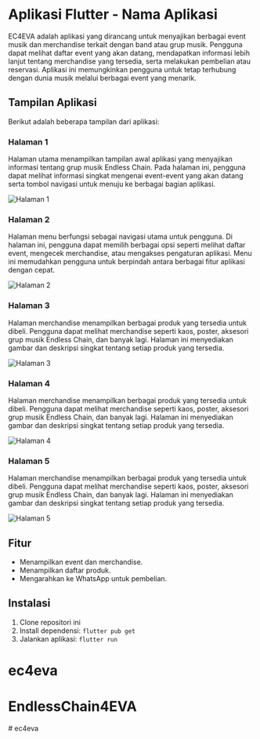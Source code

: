 # Aplikasi Flutter - Nama Aplikasi

EC4EVA adalah aplikasi yang dirancang untuk menyajikan berbagai event musik dan merchandise terkait dengan band atau grup musik. Pengguna dapat melihat daftar event yang akan datang, mendapatkan informasi lebih lanjut tentang merchandise yang tersedia, serta melakukan pembelian atau reservasi. Aplikasi ini memungkinkan pengguna untuk tetap terhubung dengan dunia musik melalui berbagai event yang menarik.

## Tampilan Aplikasi

Berikut adalah beberapa tampilan dari aplikasi:

### Halaman 1
Halaman utama menampilkan tampilan awal aplikasi yang menyajikan informasi tentang grup musik Endless Chain. Pada halaman ini, pengguna dapat melihat informasi singkat mengenai event-event yang akan datang serta tombol navigasi untuk menuju ke berbagai bagian aplikasi.

![Halaman 1](assets/ss1.jpeg)

### Halaman 2
Halaman menu berfungsi sebagai navigasi utama untuk pengguna. Di halaman ini, pengguna dapat memilih berbagai opsi seperti melihat daftar event, mengecek merchandise, atau mengakses pengaturan aplikasi. Menu ini memudahkan pengguna untuk berpindah antara berbagai fitur aplikasi dengan cepat.

![Halaman 2](assets/ss2.jpeg)

### Halaman 3
Halaman merchandise menampilkan berbagai produk yang tersedia untuk dibeli. Pengguna dapat melihat merchandise seperti kaos, poster, aksesori grup musik Endless Chain, dan banyak lagi. Halaman ini menyediakan gambar dan deskripsi singkat tentang setiap produk yang tersedia.

![Halaman 3](assets/ss3.jpeg)

### Halaman 4
Halaman merchandise menampilkan berbagai produk yang tersedia untuk dibeli. Pengguna dapat melihat merchandise seperti kaos, poster, aksesori grup musik Endless Chain, dan banyak lagi. Halaman ini menyediakan gambar dan deskripsi singkat tentang setiap produk yang tersedia.

![Halaman 4](assets/ss4.jpeg)

### Halaman 5
Halaman merchandise menampilkan berbagai produk yang tersedia untuk dibeli. Pengguna dapat melihat merchandise seperti kaos, poster, aksesori grup musik Endless Chain, dan banyak lagi. Halaman ini menyediakan gambar dan deskripsi singkat tentang setiap produk yang tersedia.

![Halaman 5](assets/ss5.jpeg)

## Fitur

- Menampilkan event dan merchandise.
- Menampilkan daftar produk.
- Mengarahkan ke WhatsApp untuk pembelian.

## Instalasi

1. Clone repositori ini
2. Install dependensi: `flutter pub get`
3. Jalankan aplikasi: `flutter run`

# ec4eva
# EndlessChain4EVA
#   e c 4 e v a 
 
 
